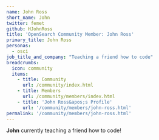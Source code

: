 ```yaml
---
name: John Ross
short_name: John
twitter: femet
github: HJohnRoss
title: 'OpenSearch Community Member: John Ross'
primary_title: John Ross
personas:
  - osci
job_title_and_company: "Teaching a friend how to code"
breadcrumbs:
  icon: community
  items:
    - title: Community
      url: /community/index.html
    - title: Members
      url: /community/members/index.html
    - title: 'John Ross&apos;s Profile'
      url: '/community/members/john-ross.html'
permalink: '/community/members/john-ross.html'
---
```


**John** currently teaching a friend how to code!
